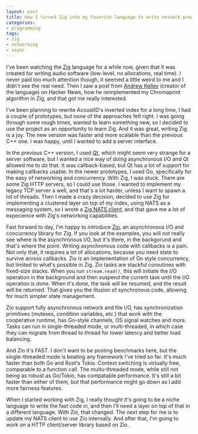 ```yaml
---
layout: post
title: How I turned Zig into my favorite language to write network programs in
categories:
- programming
tags:
- zig
- networking
- async
---
```


I've been watching the [Zig](https://ziglang.org/) language for a while now, given that it was created for
writing audio software (low-level, no allocations, real time). I never paid too much attention though,
it seemed a little weird to me and I didn't see the real need. Then I saw a post from [Andrew Kelley](https://github.com/andrewrk)
(creator of the language) on Hacker News, how he reimplemented my Chromaprint algorithm in Zig, and that got me really interested.

I've been planning to rewrite AcoustID's inverted index for a long time, I had a couple of prototypes, but none of the approaches felt right.
I was going through some rough times, wanted to learn something new, so I decided to use the project as an opportunity to learn Zig.
And it was great, writing Zig is a joy. The new version was faster and more scalable than the previous C++ one.
I was happy, until I wanted to add a server interface.

In the previous C++ version, I used [Qt](https://www.qt.io/), which might seem very strange for a server software, but I wanted a
nice way of doing asynchronous I/O and Qt allowed me to do that. It was callback-based, but Qt has a lot of support for
making callbacks usable. In the newer prototypes, I used Go, specifically for the easy of networking and concurrency.
With Zig, I was stuck. There are some Zig HTTP servers, so I could use those. I wanted to implement my legacy TCP server a well,
and that's a lot harder, unless I want to spawn a lot of threads. Then I made a crazy decision, decided to use Zig for implementing
a clustered layer on top of my index, using NATS as a messaging system, so I wrote a [Zig NATS client](https://github.com/lalinsky/nats.zig),
and that gave me a lot of expecience with Zig's networking capabilities.

Fast forward to day, I'm happy to introduce [Zio](https://github.com/lalinsky/zio), an asynchronous I/O and concurrency library for Zig.
If you look at the examples, you will not really see where is the asynchronous I/O, but it's there, in the backgorund and that's
where the point. Writing asynchronous code with callbacks is a pain. Not only that, it requires a lot of allocations, because you need
state to survive across callbacks. Zio is an implementation of Go style concurrency, but limited to what's possible in Zig.
Zio tasks are stackful coroutines with fixed-size stacks. When you run `stream.read()`, this will initiate the I/O operation in the background
and then suspend the current task until the I/O operation is done. When it's done, the task will be resumed, and the result will be returned.
That gives you the illusion of synchronous code, allowing for much simpler state management.

Zio support fully asynchronous network and file I/O, has synchronization primitives (mutexes, condition variables, etc.) that work with the cooperative runtime,
has Go-style channels, OS signal watches and more. Tasks can run in single-threaded mode, or multi-threaded, in which case they can migrate from thread to thread
for lower latency and better load balancing.

And Zio it's FAST. I don't want to be posting benchmarks here, but the single-threaded mode is beating any framework I've tried so far.
It's much faster than both Go and Rust's Tokio. Context switching is virtually free, comparable to a function call. The multu-threaded mode,
while still not being as robust as Go/Tokio, has compatable performance. It's still a bit faster than either of them, but that performance
might go down as I add more fairness features.

When I started working with Zig, I really thought it's going to be a niche language to write the fast code in, and then I'll need a layer on top of
that in a different language. With Zio, that changed. The next step for me is to update my NATS client to use Zio internally. And after that,
I'm going to work on a HTTP client/server library based on Zio.

